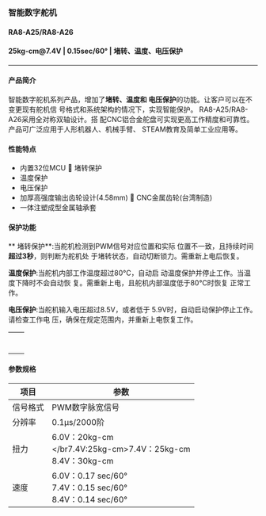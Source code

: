 ### 智能数字舵机
#### RA8-A25/RA8-A26
#### 25kg-cm&#64;7.4V | 0.15sec/60&deg; | 堵转、温度、电压保护
------------

#### 产品简介
智能数字舵机系列产品，增加了**堵转、温度和 电压保护**的功能。让客户可以在不变更现有舵机信 号格式和系统架构的情况下，实现智能保护。
RA8-A25/RA8-A26采用全对称双轴设计。搭 配CNC铝合金舵盘可实现更高工作精度和可靠性。
产品可广泛应用于人形机器人、机械手臂、 STEAM教育及简单工业应用等。

#### 性能特点
- 内置32位MCU  堵转保护
- 温度保护
- 电压保护
- 加厚高强度输出齿轮设计(4.58mm)  CNC金属齿轮(台湾制造)
- 一体注塑成型金属轴承套

#### 保护功能
** 堵转保护**:当舵机检测到PWM信号对应位置和实际 位置不一致，且持续时间**超过3秒**，则判断为舵机处 于堵转状态，自动切断锁力。需重新上电后恢复。

**温度保护**:当舵机内部工作温度超过80°C，自动启 动温度保护并停止工作。当温度下降时不会自动恢 复。需重新上电，且舵机内部温度低于80°C时恢复 正常工作。

**电压保护**:当舵机输入电压超过8.5V，或者低于 5.9V时，自动启动保护停止工作。请检查工作电 压，确保在规定范围内，并重新上电恢复工作。

|   |   |
| :------------: | :------------: |
|   |   |
|   |   |
|   |   |
|   |   |
|   |   |
|   |   |
|   |   |


#### 参数规格
| 项目  |  参数 |
| ------------ | ------------ |
| 信号格式  |  PWM数字脉宽信号 |
|  分辨率 |  0.1µs/2000阶 |
|  扭力 | 6.0V：20kg-cm <br></br7.4V:25kg-cm>7.4V：25kg-cm<br> 8.4V：30kg-cm   |
| 速度  | 6.0V：0.17 sec/60&deg; <br> 7.4V：0.15 sec/60&deg; <br> 8.4V：0.14 sec/60&deg;  |
